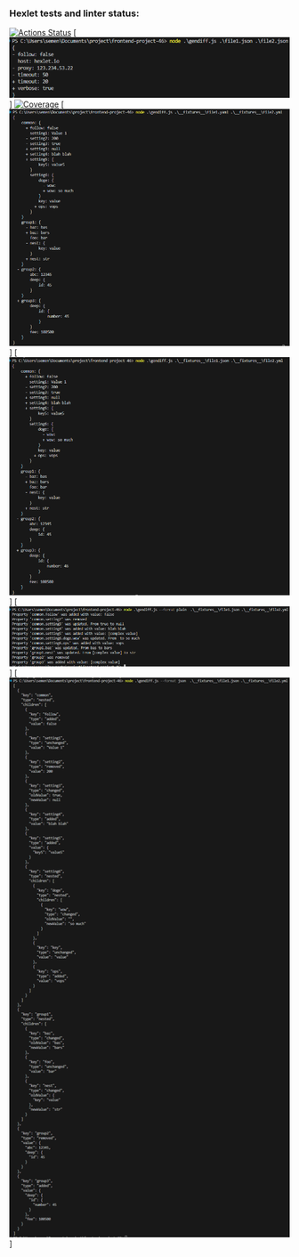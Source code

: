### Hexlet tests and linter status:
[![Actions Status](https://github.com/Semikx-x/frontend-project-46/actions/workflows/hexlet-check.yml/badge.svg)](https://github.com/Semikx-x/frontend-project-46/actions)
[![difference](https://github.com/Semikx-x/frontend-project-46/blob/main/screenshots/difference.png)]
[![Coverage](https://sonarcloud.io/api/project_badges/measure?project=Semikx-x_frontend-project-46&metric=coverage)](https://sonarcloud.io/summary/new_code?id=Semikx-x_frontend-project-46)
[![differenceYaml](https://github.com/Semikx-x/frontend-project-46/blob/main/screenshots/differenceYaml.png)]
[![differenceRecurce](https://github.com/Semikx-x/frontend-project-46/blob/main/screenshots/differenceRecurce.png)]
[![differencePlain](https://github.com/Semikx-x/frontend-project-46/blob/main/screenshots/differencePlain.png)]
[![differenceJson](https://github.com/Semikx-x/frontend-project-46/blob/main/screenshots/differenceJson.png)]